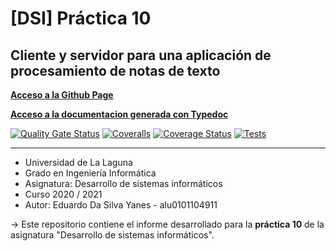 # [DSI] Práctica 10

## Cliente y servidor para una aplicación de procesamiento de notas de texto

**[Acceso a la Github Page]()**

**[Acceso a la documentacion generada con Typedoc]()**


 [![Quality Gate Status](https://sonarcloud.io/api/project_badges/measure?project=ULL-ESIT-INF-DSI-2021_ull-esit-inf-dsi-20-21-prct08-filesystem-notes-app-EduardoSY&metric=alert_status)](https://sonarcloud.io/dashboard?id=ULL-ESIT-INF-DSI-2021_ull-esit-inf-dsi-20-21-prct08-filesystem-notes-app-EduardoSY)
[![Coveralls](https://github.com/ULL-ESIT-INF-DSI-2021/ull-esit-inf-dsi-20-21-prct08-filesystem-notes-app-EduardoSY/actions/workflows/coveralls.yml/badge.svg)](https://github.com/ULL-ESIT-INF-DSI-2021/ull-esit-inf-dsi-20-21-prct08-filesystem-notes-app-EduardoSY/actions/workflows/coveralls.yml)
[![Coverage Status](https://coveralls.io/repos/github/ULL-ESIT-INF-DSI-2021/ull-esit-inf-dsi-20-21-prct08-filesystem-notes-app-EduardoSY/badge.svg?branch=master)](https://coveralls.io/github/ULL-ESIT-INF-DSI-2021/ull-esit-inf-dsi-20-21-prct08-filesystem-notes-app-EduardoSY?branch=master)
[![Tests](https://github.com/ULL-ESIT-INF-DSI-2021/ull-esit-inf-dsi-20-21-prct08-filesystem-notes-app-EduardoSY/actions/workflows/node.js.yml/badge.svg)](https://github.com/ULL-ESIT-INF-DSI-2021/ull-esit-inf-dsi-20-21-prct08-filesystem-notes-app-EduardoSY/actions/workflows/node.js.yml)

***

* Universidad de La Laguna
* Grado en Ingeniería Informática
* Asignatura: Desarrollo de sistemas informáticos
* Curso 2020 / 2021
* Autor: Eduardo Da Silva Yanes - alu0101104911

-> Este repositorio contiene el informe desarrollado para la **práctica 10** de la asignatura "Desarrollo de sistemas informáticos".
